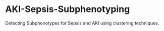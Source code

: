 # AKI-Sepsis-Subphenotyping

Detecting Subphenotypes for Sepsis and AKI using clustering techniques.
